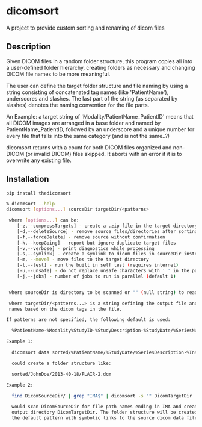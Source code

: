 dicomsort
=========

A project to provide custom sorting and renaming of dicom files


Description
-----------

Given DICOM files in a random folder structure, this program copies all into a user-defined folder hierarchy, creating folders as necessary and changing DICOM file names to be more meaningful.

The user can define the target folder structure and file naming by using a string consisting of concatenated tag names (like 'PatientName'), underscores and slashes.
The last part of the string (as separated by slashes) denotes the naming convention for the file parts.

An Example: a target string of
 'Modality/PatientName_PatientID'
means that all DICOM images are arranged in a base folder and named by PatientName_PatientID,
followed by an underscore and a unique number for every file that falls into the same category (and is not the same..?)

dicomsort returns with a count for both DICOM files organized and non-DICOM (or invalid DICOM) files skipped.
It aborts with an error if it is to overwrite any existing file.


Installation
------------

```bash
pip install thedicomsort
```


```bash
% dicomsort --help
dicomsort [options...] sourceDir targetDir/<patterns>

 where [options...] can be:
    [-z,--compressTargets] - create a .zip file in the target directory
    [-d,--deleteSource] - remove source files/directories after sorting
    [-f,--forceDelete] - remove source without confirmation
    [-k,--keepGoing] - report but ignore duplicate target files
    [-v,--verbose] - print diagnostics while processing
    [-s,--symlink] - create a symlink to dicom files in sourceDir instead of copying them
    [-m, --move] - move files to the target directory 
    [-t,--test] - run the built in self test (requires internet)
    [-u,--unsafe] - do not replace unsafe characters with '_' in the path
    [-j,--jobs] - number of jobs to run in parallel (default 1)


 where sourceDir is directory to be scanned or "" (null string) to read file list from stdin

 where targetDir/<patterns...> is a string defining the output file and directory
 names based on the dicom tags in the file.

If patterns are not specified, the following default is used:

  %PatientName-%Modality%StudyID-%StudyDescription-%StudyDate/%SeriesNumber_%SeriesDescription-%InstanceNumber.dcm

Example 1:

  dicomsort data sorted/%PatientName/%StudyDate/%SeriesDescription-%InstanceNumber.dcm

  could create a folder structure like:

  sorted/JohnDoe/2013-40-18/FLAIR-2.dcm

Example 2:

  find DicomSourceDir/ | grep "IMA$" | dicomsort -s "" DicomTargetDir

  would scan DicomSourceDir for file path names ending in IMA and create an
  output directory DicomTargetDir. The folder structure will be created using
  the default pattern with symbolic links to the source dicom data files.
```
